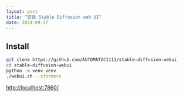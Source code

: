 ```yaml
---
layout: post
title: "安装 Stable Diffusion web UI"
date: 2024-09-27
---
```


## Install

```bash
git clone https://github.com/AUTOMATIC1111/stable-diffusion-webui
cd stable-diffusion-webui
python -m venv venv
./webui.sh --xformers
```

<http://localhost:7860/>
